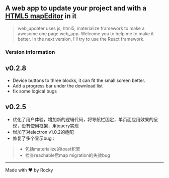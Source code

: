 ## A web app to update your project and with a [HTML5 mapEditor](https://github.com/Rockyluoqi/mapEditor) in it

> web_updater uses js, html5, materialize framework to make a awesome one page web_app.
> Welcome you to help me to make it better.
> In the next version, I'll try to use the React framework.

### Version information

## v0.2.8
* Device buttons to three blocks, it can fit the small screen better.
* Add a progress bar under the download list
* fix some logical bugs

## v0.2.5 
* 优化了用户体验，增加新的逻辑代码，将导航栏固定，单页面应用效果的呈现，没有使用框架，用jquery实现
* 增加了对electron v1.0.2的适配
* 修复了多个显示bug：
> * 包括materialize的toast积累
> * 检查reachable后map migration的失效bug


---
Made with ♥ by Rocky